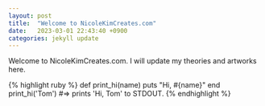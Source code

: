 ```yaml
---
layout: post
title:  "Welcome to NicoleKimCreates.com"
date:   2023-03-01 22:43:40 +0900
categories: jekyll update
---
```


Welcome to NicoleKimCreates.com. I will update my theories and artworks here.

{% highlight ruby %}
def print_hi(name)
  puts "Hi, #{name}"
end
print_hi('Tom')
#=> prints 'Hi, Tom' to STDOUT.
{% endhighlight %}
